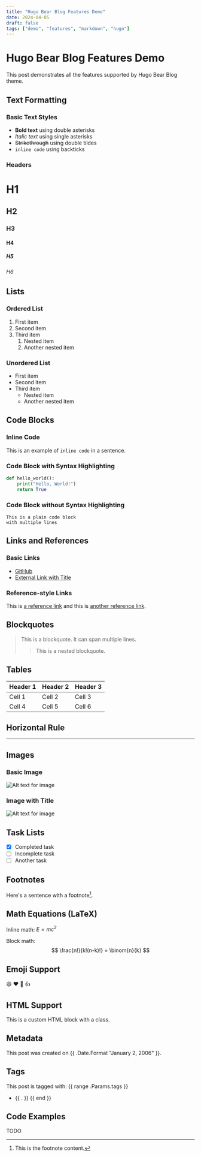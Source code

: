 ```yaml
---
title: "Hugo Bear Blog Features Demo"
date: 2024-04-05
draft: false
tags: ["demo", "features", "markdown", "hugo"]
---
```


# Hugo Bear Blog Features Demo

This post demonstrates all the features supported by Hugo Bear Blog theme.

## Text Formatting

### Basic Text Styles
- **Bold text** using double asterisks
- *Italic text* using single asterisks
- ~~Strikethrough~~ using double tildes
- `inline code` using backticks

### Headers
# H1
## H2
### H3
#### H4
##### H5
###### H6

## Lists

### Ordered List
1. First item
2. Second item
3. Third item
   1. Nested item
   2. Another nested item

### Unordered List
- First item
- Second item
- Third item
  - Nested item
  - Another nested item

## Code Blocks

### Inline Code
This is an example of `inline code` in a sentence.

### Code Block with Syntax Highlighting
```python
def hello_world():
    print("Hello, World!")
    return True
```

### Code Block without Syntax Highlighting
```
This is a plain code block
with multiple lines
```

## Links and References

### Basic Links
- [GitHub](https://github.com)
- [External Link with Title](https://example.com "Example Website")

### Reference-style Links
This is [a reference link][1] and this is [another reference link][2].

[1]: https://example.com "Example Website"
[2]: https://github.com "GitHub"

## Blockquotes

> This is a blockquote. It can span multiple lines.
>
> > This is a nested blockquote.

## Tables

| Header 1 | Header 2 | Header 3 |
|----------|----------|----------|
| Cell 1   | Cell 2   | Cell 3   |
| Cell 4   | Cell 5   | Cell 6   |

## Horizontal Rule

---

## Images

### Basic Image
![Alt text for image](/images/example.jpg)

### Image with Title
![Alt text for image](/images/example.jpg "Image Title")

## Task Lists

- [x] Completed task
- [ ] Incomplete task
- [ ] Another task

## Footnotes

Here's a sentence with a footnote[^1].

[^1]: This is the footnote content.

## Math Equations (LaTeX)

Inline math: $E = mc^2$

Block math:
$$
\frac{n!}{k!(n-k)!} = \binom{n}{k}
$$

## Emoji Support

:smile: :heart: :rocket: :thumbsup:

## HTML Support

<div class="custom-class">
  This is a custom HTML block with a class.
</div>

## Metadata

This post was created on {{ .Date.Format "January 2, 2006" }}.

## Tags

This post is tagged with:
{{ range .Params.tags }}
- {{ . }}
{{ end }}

## Code Examples

TODO
